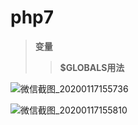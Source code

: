 #    php7

> **变量**
>
> > **$GLOBALS用法**

![微信截图_20200117155736](https://user-images.githubusercontent.com/53646119/72594425-4961ea80-3942-11ea-924d-112de3e53cea.png)

![微信截图_20200117155810](https://user-images.githubusercontent.com/53646119/72594452-5383e900-3942-11ea-89a7-4886576e4a71.png)
